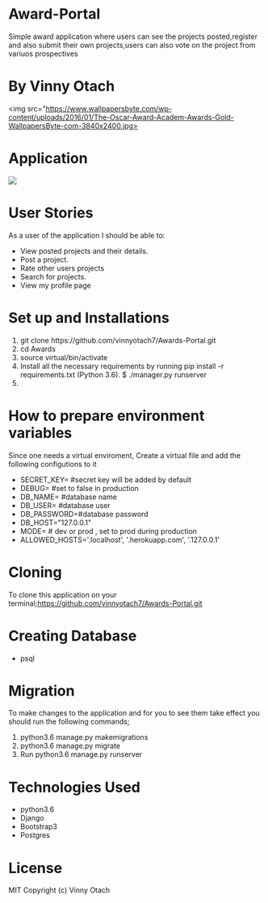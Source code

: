 # Award-Portal
Simple award application where users can see the projects posted,register and also submit their own projects,users can also vote on the project from variuos prospectives
# By Vinny Otach
<img src="https://www.wallpapersbyte.com/wp-content/uploads/2016/01/The-Oscar-Award-Academ-Awards-Gold-WallpapersByte-com-3840x2400.jpg>
# Application
<img src="/home/moringaschool/Documents/django projects/Awards/static/pics/Screenshot from 2018-12-21 15-47-19.png">

# User Stories
As a user of the application I should be able to:
<ul>
<li>View posted projects and their details.</li>
<li>Post a project.</li>
<li>Rate other users projects</li>
<li>Search for projects.</li>
<li>View my profile page</li>
</ul>

# Set up and Installations
<ol>
<li>git clone https://github.com/vinnyotach7/Awards-Portal.git</li>
<li>cd Awards</li>
<li>source virtual/bin/activate</li> 
<li>Install all the necessary requirements by running pip install -r requirements.txt (Python 3.6).
    $ ./manager.py runserver</li>
<li>
</ol>

# How to prepare environment variables
Since one needs a virtual enviroment, Create a virtual file and add the following configutions to it
<ul>
<li>SECRET_KEY= #secret key will be added by default</li>
<li>DEBUG= #set to false in production</li>
<li>DB_NAME= #database name</li>
<li>DB_USER= #database user</li>
<li>DB_PASSWORD=#database password</li>
<li>DB_HOST="127.0.0.1"</li>
<li> MODE= # dev or prod , set to prod during production</li>
<li>ALLOWED_HOSTS='.localhost', '.herokuapp.com', '.127.0.0.1'</li>
</ul>

# Cloning 
To clone this application on your terminal;https://github.com/vinnyotach7/Awards-Portal.git

# Creating Database
<ul>
<li>psql</li>
</ul>

# Migration
To make changes to the application and for you to see them take effect you should run the following commands;
<ol>
<li>python3.6 manage.py makemigrations</li>
<li>python3.6 manage.py migrate</li>
<li>Run python3.6 manage.py runserver</li>
</ol>

# Technologies Used
<ul>
<li>python3.6</li>
<li>Django</li>
<li>Bootstrap3</li>
<li>Postgres</li>
</ul>

# License
MIT Copyright (c) Vinny Otach


